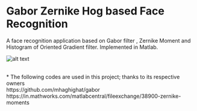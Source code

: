 # Gabor Zernike Hog based Face Recognition
A face recognition application based on Gabor filter , Zernike Moment and Histogram of Oriented Gradient filter. Implemented in Matlab.
<br />

![alt text](https://raw.githubusercontent.com/shaheershukur/gaborZernikeHogFaceRecognition/master/face_rec_screenshot.JPG)

<br />
* The following codes are used in this project; thanks to its respective owners

<br />
https://github.com/mhaghighat/gabor
<br />
https://in.mathworks.com/matlabcentral/fileexchange/38900-zernike-moments
